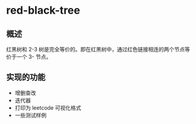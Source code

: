 # red-black-tree

## 概述

红黑树和 2-3 树是完全等价的。即在红黑树中，通过红色链接相连的两个节点等价于一个 3- 节点。

## 实现的功能

- 增删查改
- 迭代器
- 打印为 leetcode 可视化格式
- 一些测试样例
